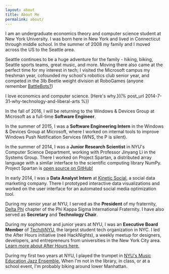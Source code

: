 ```yaml
---
layout: about
title: About Me
permalink: about/
---
```


I am an undergraduate economics theory and computer science student at New York
University. I was born here in New York and lived in Connecticut through middle
school. In the summer of 2008 my family and I moved across the US to the
Seattle area.

Seattle continues to be a huge adventure for the family - hiking, biking,
Seattle sports teams, great music, and more. Moving there also came at the
perfect time for my interest in tech; I visited the Microsoft campus my
freshman year, cofounded my school's robotics club senior year, and competed in
the 3lb Beetle weight division at RoboGames (anyone remember
[BattleBots?](https://www.youtube.com/watch?v=Oo3zWxO3yYs))

I love economics and computer science.
[Here's why.]({% post_url 2014-7-31-why-technology-and-liberal-arts %})

In the fall of 2016, I will be returning to the Windows & Devices Group at
Microsoft as a full-time **Software Engineer**.

In the summer of 2015, I was a **Software Engineering Intern** in the Windows
& Devices Group at Microsoft, where I worked on internal tools to improve
Windows Push Notification Services (WNS, the P is silent).

In the summer of 2014, I was a **Junior Research Scientist** in NYU's Computer
Science Department, working with Professor Jinyang Li in the Systems Group.
There I worked on Project Spartan, a distributed array language with a similar
interface to the scientific computing library NumPy. Project Spartan is [open
source on GitHub!](https://github.com/spartan-array/spartan/)

In early 2014, I was a **Data Analyst Intern** at [Kinetic
Social](http://www.kineticsocial.com/), a social data marketing company. There
I prototyped interactive data visualizations and worked on the user interface
for an automated social media optimization tool.

During my senior year at NYU, I served as the **President** of my fraternity,
[Delta Phi](http://skullhouse.nyc) chapter of the Phi Kappa Sigma
International Fraternity. I have also served as **Secretary** and
**Technology Chair**.

During my sophomore and junior years at NYU, I was an **Executive Board
Member** of [Tech@NYU](http://www.techatnyu.org/), the largest student tech
organization in NYC. I led the After Hours initiative (neé HackNights), a
weekly meetup for designers, developers, and entrepreneurs from universities in
the New York City area. [Learn more about After Hours
here.](http://www.techatnyu.org/#build-and-socialize)

During my first two years at NYU, I played the trumpet in [NYU's Music
Education Jazz Ensemble.](https://www.facebook.com/pages/NYU-Music-Education-Jazz-Ensemble/149497651746377)
When I'm not in the library, in class, or at a school event, I'm probably
biking around lower Manhattan.
